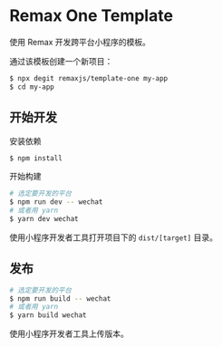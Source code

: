 # Remax One Template

使用 Remax 开发跨平台小程序的模板。

通过该模板创建一个新项目：

```bash
$ npx degit remaxjs/template-one my-app
$ cd my-app
```

## 开始开发

安装依赖

```bash
$ npm install
```

开始构建

```bash
# 选定要开发的平台
$ npm run dev -- wechat
# 或者用 yarn
$ yarn dev wechat
```

使用小程序开发者工具打开项目下的 `dist/[target]` 目录。

## 发布

```bash
# 选定要开发的平台
$ npm run build -- wechat
# 或者用 yarn
$ yarn build wechat
```

使用小程序开发者工具上传版本。
